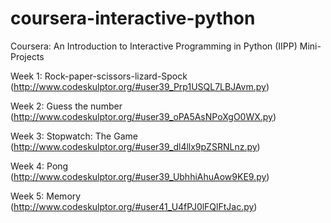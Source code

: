 # coursera-interactive-python
Coursera: An Introduction to Interactive Programming in Python (IIPP) Mini-Projects

Week 1: Rock-paper-scissors-lizard-Spock (http://www.codeskulptor.org/#user39_Prp1USQL7LBJAvm.py)

Week 2: Guess the number (http://www.codeskulptor.org/#user39_oPA5AsNPoXgO0WX.py)

Week 3: Stopwatch: The Game (http://www.codeskulptor.org/#user39_dl4llx9pZSRNLnz.py)

Week 4: Pong (http://www.codeskulptor.org/#user39_UbhhiAhuAow9KE9.py)

Week 5: Memory (http://www.codeskulptor.org/#user41_U4fPJ0lFQlFtJac.py)
